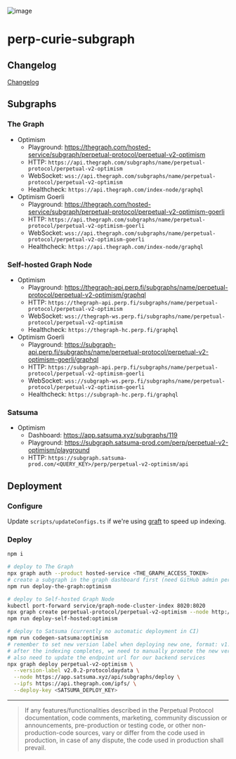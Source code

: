 ![image](https://user-images.githubusercontent.com/105896/160323162-cf5b2e70-a9e1-49c8-a84e-da18df6e4f7b.png)

# perp-curie-subgraph

## Changelog

[Changelog](CHANGELOG.md)

## Subgraphs

### The Graph

- Optimism
    - Playground: https://thegraph.com/hosted-service/subgraph/perpetual-protocol/perpetual-v2-optimism
    - HTTP: `https://api.thegraph.com/subgraphs/name/perpetual-protocol/perpetual-v2-optimism`
    - WebSocket: `wss://api.thegraph.com/subgraphs/name/perpetual-protocol/perpetual-v2-optimism`
    - Healthcheck: `https://api.thegraph.com/index-node/graphql`
- Optimism Goerli
    - Playground: https://thegraph.com/hosted-service/subgraph/perpetual-protocol/perpetual-v2-optimism-goerli
    - HTTP: `https://api.thegraph.com/subgraphs/name/perpetual-protocol/perpetual-v2-optimism-goerli`
    - WebSocket: `wss://api.thegraph.com/subgraphs/name/perpetual-protocol/perpetual-v2-optimism-goerli`
    - Healthcheck: `https://api.thegraph.com/index-node/graphql`

### Self-hosted Graph Node

- Optimism
    - Playground: https://thegraph-api.perp.fi/subgraphs/name/perpetual-protocol/perpetual-v2-optimism/graphql
    - HTTP: `https://thegraph-api.perp.fi/subgraphs/name/perpetual-protocol/perpetual-v2-optimism`
    - WebSocket: `wss://thegraph-ws.perp.fi/subgraphs/name/perpetual-protocol/perpetual-v2-optimism`
    - Healthcheck: `https://thegraph-hc.perp.fi/graphql`
- Optimism Goerli
    - Playground: https://subgraph-api.perp.fi/subgraphs/name/perpetual-protocol/perpetual-v2-optimism-goerli/graphql
    - HTTP: `https://subgraph-api.perp.fi/subgraphs/name/perpetual-protocol/perpetual-v2-optimism-goerli`
    - WebSocket: `wss://subgraph-ws.perp.fi/subgraphs/name/perpetual-protocol/perpetual-v2-optimism-goerli`
    - Healthcheck: `https://subgraph-hc.perp.fi/graphql`

### Satsuma

- Optimism
    - Dashboard: https://app.satsuma.xyz/subgraphs/119
    - Playground: https://subgraph.satsuma-prod.com/perp/perpetual-v2-optimism/playground
    - HTTP: `https://subgraph.satsuma-prod.com/<QUERY_KEY>/perp/perpetual-v2-optimism/api`

## Deployment

### Configure

Update `scripts/updateConfigs.ts` if we're using [graft](https://thegraph.com/docs/en/developing/creating-a-subgraph/#grafting-onto-existing-subgraphs) to speed up indexing.

### Deploy

```bash
npm i

# deploy to The Graph
npx graph auth --product hosted-service <THE_GRAPH_ACCESS_TOKEN>
# create a subgraph in the graph dashboard first (need GitHub admin permission)
npm run deploy-the-graph:optimism

# deploy to Self-hosted Graph Node
kubectl port-forward service/graph-node-cluster-index 8020:8020
npx graph create perpetual-protocol/perpetual-v2-optimism --node http://127.0.0.1:8020
npm run deploy-self-hosted:optimism

# deploy to Satsuma (currently no automatic deployment in CI)
npm run codegen-satsuma:optimism
# remember to set new version label when deploying new one, format: v1.2.3-feature
# after the indexing completes, we need to manually promote the new version to live on Satsuma dashboard,
# also need to update the endpoint url for our backend services
npx graph deploy perpetual-v2-optimism \
  --version-label v2.0.2-protocoldaydata \
  --node https://app.satsuma.xyz/api/subgraphs/deploy \
  --ipfs https://api.thegraph.com/ipfs/ \
  --deploy-key <SATSUMA_DEPLOY_KEY>
```

---

> If any features/functionalities described in the Perpetual Protocol documentation, code comments, marketing, community discussion or announcements, pre-production or testing code, or other non-production-code sources, vary or differ from the code used in production, in case of any dispute, the code used in production shall prevail.
